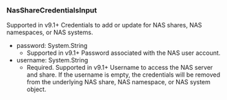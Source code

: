 ### NasShareCredentialsInput
Supported in v9.1+
  Credentials to add or update for NAS shares, NAS namespaces, or NAS systems.

- password: System.String
  - Supported in v9.1+
      Password associated with the NAS user account.
- username: System.String
  - Required. Supported in v9.1+
      Username to access the NAS server and share. If the username is empty, the credentials will be removed from the underlying NAS share, NAS namespace, or NAS system object.
